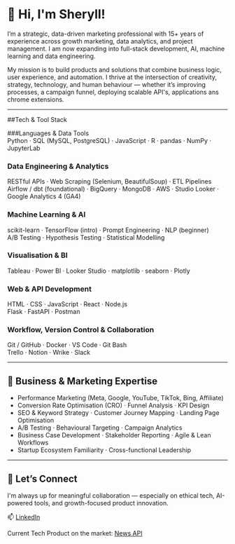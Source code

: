 
# 👋 Hi, I'm Sheryll!

I’m a strategic, data-driven marketing professional with 15+ years of experience across growth marketing, data analytics, and project management. I am now expanding into full-stack development, AI, machine learning and data engineering.

My mission is to build products and solutions that combine business logic, user experience, and automation. I thrive at the intersection of creativity, strategy, technology, and human behaviour — whether it’s improving processes, a campaign funnel, deploying scalable API's, applications ans chrome extensions.

---


##Tech & Tool Stack

###Languages & Data Tools  
Python · SQL (MySQL, PostgreSQL) · JavaScript · R · pandas · NumPy · JupyterLab

### Data Engineering & Analytics  
RESTful APIs · Web Scraping (Selenium, BeautifulSoup) · ETL Pipelines  
Airflow / dbt (foundational) · BigQuery · MongoDB · AWS · Studio Looker · Google Analytics 4 (GA4)

### Machine Learning & AI  
scikit-learn · TensorFlow (intro) · Prompt Engineering · NLP (beginner)  
A/B Testing · Hypothesis Testing · Statistical Modelling  

### Visualisation & BI  
Tableau · Power BI · Looker Studio · matplotlib · seaborn · Plotly

### Web & API Development  
HTML · CSS · JavaScript · React · Node.js  
Flask · FastAPI · Postman  

### Workflow, Version Control & Collaboration  
Git / GitHub · Docker · VS Code · Git Bash  
Trello · Notion · Wrike · Slack  

---

## 🎯 Business & Marketing Expertise

- Performance Marketing (Meta, Google, YouTube, TikTok, Bing, Affiliate)
- Conversion Rate Optimisation (CRO) · Funnel Analysis · KPI Design
- SEO & Keyword Strategy · Customer Journey Mapping · Landing Page Optimisation
- A/B Testing · Behavioural Targeting · Campaign Analytics
- Business Case Development · Stakeholder Reporting · Agile & Lean Workflows
- Startup Ecosystem Familiarity · Cross-functional Leadership

---


## 🔗 Let’s Connect

I'm always up for meaningful collaboration — especially on ethical tech, AI-powered tools, and growth-focused product innovation.

📫 [LinkedIn](https://www.linkedin.com/in/sherylldumapal)  

Current Tech Product on the market: [News API](https://rapidapi.com/sherdumapal/api/climate-change-news-api5)
